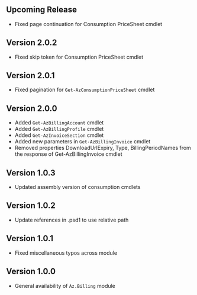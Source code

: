<!--
    Please leave this section at the top of the change log.

    Changes for the upcoming release should go under the section titled "Upcoming Release", and should adhere to the following format:

    ## Upcoming Release
    * Overview of change #1
        - Additional information about change #1
    * Overview of change #2
        - Additional information about change #2
        - Additional information about change #2
    * Overview of change #3
    * Overview of change #4
        - Additional information about change #4

    ## YYYY.MM.DD - Version X.Y.Z (Previous Release)
    * Overview of change #1
        - Additional information about change #1
-->
## Upcoming Release
* Fixed page continuation for Consumption PriceSheet cmdlet

## Version 2.0.2
* Fixed skip token for Consumption PriceSheet cmdlet

## Version 2.0.1
* Fixed pagination for `Get-AzConsumptionPriceSheet` cmdlet

## Version 2.0.0
* Added `Get-AzBillingAccount` cmdlet
* Added `Get-AzBillingProfile` cmdlet
* Added `Get-AzInvoiceSection` cmdlet
* Added new parameters in `Get-AzBillingInvoice` cmdlet
* Removed properties DownloadUrlExpiry, Type, BillingPeriodNames from the response of Get-AzBillingInvoice cmdlet

## Version 1.0.3
* Updated assembly version of consumption cmdlets

## Version 1.0.2
* Update references in .psd1 to use relative path

## Version 1.0.1
* Fixed miscellaneous typos across module

## Version 1.0.0
* General availability of `Az.Billing` module
